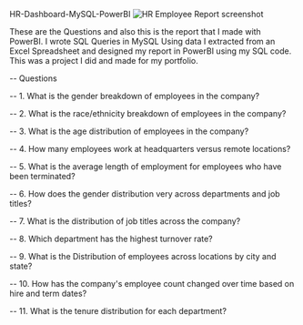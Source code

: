 HR-Dashboard-MySQL-PowerBI
![HR Employee Report screenshot](https://github.com/buckmn0333/Database_Management-Portfolio/assets/117545217/8bb56b3b-3c9c-479e-8bc6-9a442c49a808)

These are the Questions and also this is the report that I made with PowerBI. I wrote SQL Queries in MySQL Using data I extracted from an Excel Spreadsheet and designed my report in PowerBI using my SQL code. This was a project I did and made for my portfolio.

-- Questions

-- 1. What is the gender breakdown of employees in the company?

-- 2. What is the race/ethnicity breakdown of employees in the company?

-- 3. What is the age distribution of employees in the company?

-- 4. How many employees work at headquarters versus remote locations?

-- 5. What is the average length of employment for employees who have been terminated?

-- 6. How does the gender distribution very across departments and job titles?

-- 7. What is the distribution of job titles across the company?

-- 8. Which department has the highest turnover rate?

-- 9. What is the Distribution of employees across locations by city and state? 

-- 10. How has the company's employee count changed over time based on hire and term dates?

-- 11. What is the tenure distribution for each department?
